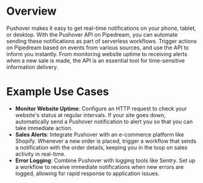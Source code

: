 # Overview

Pushover makes it easy to get real-time notifications on your phone, tablet, or desktop. With the Pushover API on Pipedream, you can automate sending these notifications as part of serverless workflows. Trigger actions on Pipedream based on events from various sources, and use the API to inform you instantly. From monitoring website uptime to receiving alerts when a new sale is made, the API is an essential tool for time-sensitive information delivery.

# Example Use Cases

- **Monitor Website Uptime**: Configure an HTTP request to check your website's status at regular intervals. If your site goes down, automatically send a Pushover notification to alert you so that you can take immediate action.
- **Sales Alerts**: Integrate Pushover with an e-commerce platform like Shopify. Whenever a new order is placed, trigger a workflow that sends a notification with the order details, keeping you in the loop on sales activity in real-time.
- **Error Logging**: Combine Pushover with logging tools like Sentry. Set up a workflow to receive immediate notifications when new errors are logged, allowing for rapid response to application issues.
